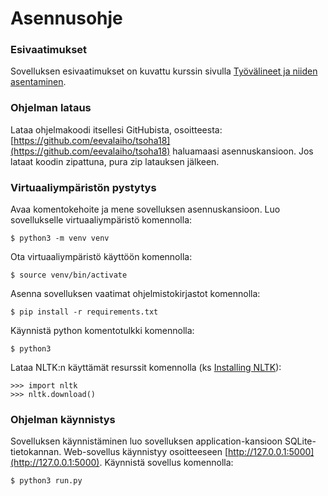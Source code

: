 # Asennusohje

### Esivaatimukset

Sovelluksen esivaatimukset on kuvattu kurssin sivulla [Työvälineet ja niiden asentaminen](https://materiaalit.github.io/tsoha-18/tyovalineet/).

### Ohjelman lataus

Lataa ohjelmakoodi itsellesi GitHubista, osoitteesta: 
[https://github.com/eevalaiho/tsoha18](https://github.com/eevalaiho/tsoha18) 
haluamaasi asennuskansioon. Jos lataat koodin zipattuna, pura zip latauksen jälkeen.

### Virtuaaliympäristön pystytys

Avaa komentokehoite ja mene sovelluksen asennuskansioon. Luo sovellukselle virtuaaliympäristö komennolla:
```
$ python3 -m venv venv
```
Ota virtuaaliympäristö käyttöön komennolla:
```
$ source venv/bin/activate
```
Asenna sovelluksen vaatimat ohjelmistokirjastot komennolla:
```
$ pip install -r requirements.txt
```
Käynnistä python komentotulkki komennolla:
```
$ python3
```
Lataa NLTK:n käyttämät resurssit komennolla (ks [Installing NLTK](https://www.nltk.org/install.html)):
```
>>> import nltk
>>> nltk.download()
```

### Ohjelman käynnistys

Sovelluksen käynnistäminen luo sovelluksen application-kansioon SQLite-tietokannan. 
Web-sovellus käynnistyy osoitteeseen [http://127.0.0.1:5000](http://127.0.0.1:5000).
Käynnistä sovellus komennolla:
```
$ python3 run.py
```